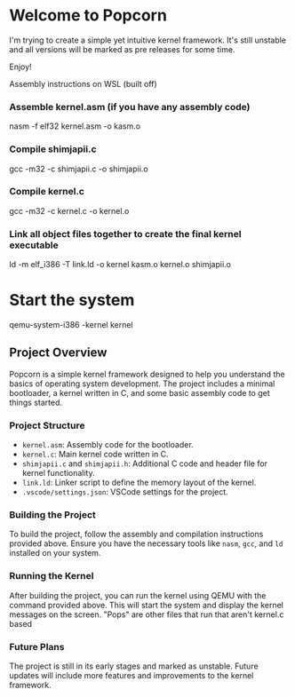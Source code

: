 # Welcome to Popcorn
I'm trying to create a simple yet intuitive kernel framework. It's still unstable and all versions will be marked as pre releases for some time.

Enjoy!

Assembly instructions on WSL (built off)
### Assemble kernel.asm (if you have any assembly code)
nasm -f elf32 kernel.asm -o kasm.o

### Compile shimjapii.c
gcc -m32 -c shimjapii.c -o shimjapii.o

### Compile kernel.c
gcc -m32 -c kernel.c -o kernel.o

### Link all object files together to create the final kernel executable
ld -m elf_i386 -T link.ld -o kernel kasm.o kernel.o shimjapii.o

# Start the system
qemu-system-i386 -kernel kernel

## Project Overview
Popcorn is a simple kernel framework designed to help you understand the basics of operating system development. The project includes a minimal bootloader, a kernel written in C, and some basic assembly code to get things started.

### Project Structure
- `kernel.asm`: Assembly code for the bootloader.
- `kernel.c`: Main kernel code written in C.
- `shimjapii.c` and `shimjapii.h`: Additional C code and header file for kernel functionality.
- `link.ld`: Linker script to define the memory layout of the kernel.
- `.vscode/settings.json`: VSCode settings for the project.

### Building the Project
To build the project, follow the assembly and compilation instructions provided above. Ensure you have the necessary tools like `nasm`, `gcc`, and `ld` installed on your system.

### Running the Kernel
After building the project, you can run the kernel using QEMU with the command provided above. This will start the system and display the kernel messages on the screen. "Pops" are other files that run that aren't kernel.c based

### Future Plans
The project is still in its early stages and marked as unstable. Future updates will include more features and improvements to the kernel framework.
